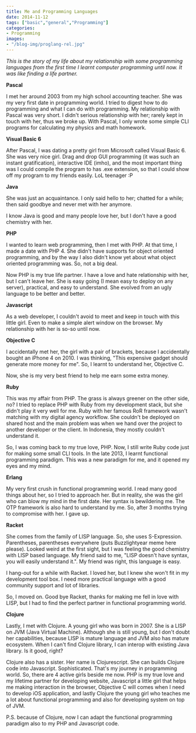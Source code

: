 ```yaml
---
title: Me and Programming Languages
date: 2014-11-12
tags: ["basic","general","Programming"]
categories:
- Programming
images:
- "/blog-img/proglang-rel.jpg"
---
```


_This is the story of my life about my relationship with some programming languages from the first time I learnt computer programming until now. It was like finding a life partner._

**Pascal**

I met her around 2003 from my high school accounting teacher. She was my very first date in programming world. I tried to digest how to do programming and what I can do with programming. My relationship with Pascal was very short. I didn't serious relationship with her; rarely kept in touch with her, thus we broke up. With Pascal, I only wrote some simple CLI programs for calculating my physics and math homework.

**Visual Basic 6**

After Pascal, I was dating a pretty girl from Microsoft called Visual Basic 6. She was very nice girl. Drag and drop GUI programming (it was such an instant gratification), interactive IDE (imho), and the most important thing was I could compile the program to has .exe extension, so that I could show off my program to my friends easily. LoL teenager :P

**Java**

She was just an acquaintance. I only said hello to her; chatted for a while; then said goodbye and never met with her anymore.

I know Java is good and many people love her, but I don't have a good chemistry with her.

**PHP**

I wanted to learn web programming, then I met with PHP. At that time, I made a date with PHP 4. She didn't have supports for object oriented programming, and by the way I also didn't know yet about what object oriented programming was. So, not a big deal.

Now PHP is my true life partner. I have a love and hate relationship with her, but I can't leave her. She is easy going (I mean easy to deploy on any server), practical, and easy to understand. She evolved from an ugly language to be better and better.

**Javascript**

As a web developer, I couldn't avoid to meet and keep in touch with this little girl. Even to make a simple alert window on the browser. My relationship with her is so-so until now.

**Objective C**

I accidentally met her, the girl with a pair of brackets, because I accidentally bought an iPhone 4 on 2010. I was thinking, "This expensive gadget should generate more money for me". So, I learnt to understand her, Objective C.

Now, she is my very best friend to help me earn some extra money.

**Ruby**

This was my affair from PHP. The grass is always greener on the other side, no? I tried to replace PHP with Ruby from my development stack, but she didn't play it very well for me. Ruby with her famous RoR framework wasn't matching with my digital agency workflow. She couldn't be deployed on shared host and the main problem was when we hand over the project to another developer or the client. In Indonesia, they mostly couldn't understand it.

So, I was coming back to my true love, PHP. Now, I still write Ruby code just for making some small CLI tools.
In the late 2013, I learnt functional programming paradigm. This was a new paradigm for me, and it opened my eyes and my mind.

**Erlang**

My very first crush in functional programming world. I read many good things about her, so I tried to approach her. But in reality, she was the girl who can blow my mind in the first date. Her syntax is bewildering me. The OTP framework is also hard to understand by me. So, after 3 months trying to compromise with her. I gave up.

**Racket**

She comes from the family of LISP language. So, she uses S-Expression. Parentheses, parentheses everywhere (puts Buzzlightyear meme here please). Looked weird at the first sight, but I was feeling the good chemistry with LISP based language. My friend said to me, "LISP doesn't have syntax, you will easily understand it.". My friend was right, this language is easy.

I hang-out for a while with Racket. I loved her, but I knew she won't fit in my development tool box. I need more practical language with a good community support and lot of libraries.

So, I moved on. Good bye Racket, thanks for making me fell in love with LISP, but I had to find the perfect partner in functional programming world.

**Clojure**

Lastly, I met with Clojure. A young girl who was born in 2007. She is a LISP on JVM (Java Virtual Machine). Although she is still young, but I don't doubt her capabilities, because LISP is mature language and JVM also has mature ecosystem. When I can't find Clojure library, I can interop with existing Java library. Is it good, right?

Clojure also has a sister. Her name is Clojurescript. She can builds Clojure code into Javascript. Sophisticated.
That's my journey in programming world. So, there are 4 active girls beside me now. PHP is my true love and my lifetime partner for developing website, Javascript a little girl that helps me making interaction in the browser, Objective C will comes when I need to develop iOS application, and lastly Clojure the young girl who teaches me a lot about functional programming and also for developing system on top of JVM.

P.S. because of Clojure, now I can adapt the functional programming paradigm also to my PHP and Javascript code.
